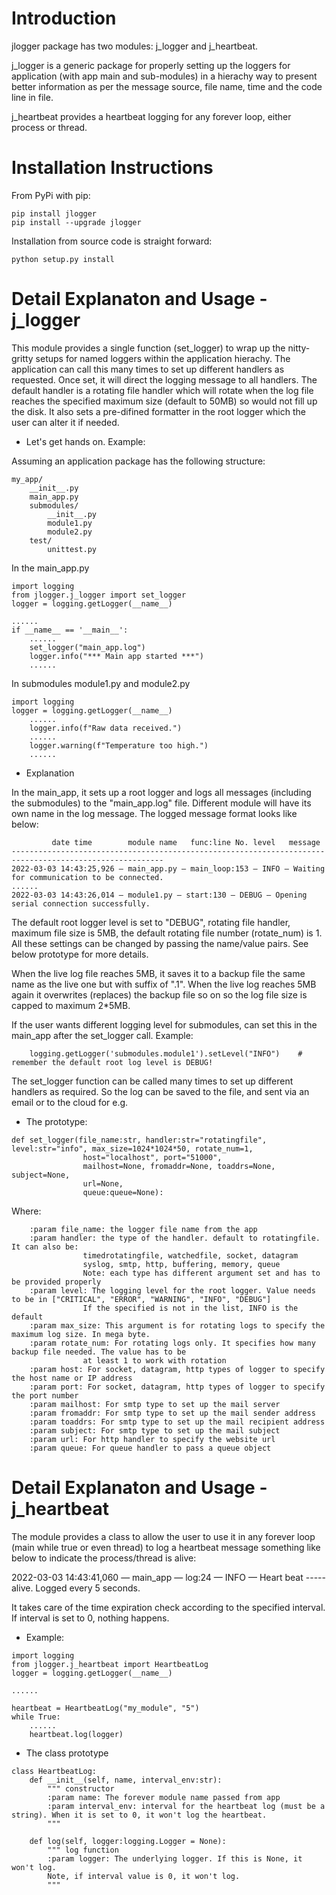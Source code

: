 Introduction
============
jlogger package has two modules: j_logger and j_heartbeat.

j_logger is a generic package for properly setting up the loggers for application (with app main and sub-modules) in a hierachy way to present better information as per the message source, file name, time and the code line in file.  

j_heartbeat provides a heartbeat logging for any forever loop, either process or thread.


Installation Instructions
=========================
From PyPi with pip:

```
pip install jlogger
pip install --upgrade jlogger
```
Installation from source code is straight forward:

```
python setup.py install
```

Detail Explanaton and Usage - j_logger
======================================
This module provides a single function (set_logger) to wrap up the nitty-gritty setups for named loggers within the application hierachy. The application can call this many times to set up different handlers as requested. Once set, it will direct the logging message to all handlers. The default handler is a rotating file handler which will rotate when the log file reaches the specified maximum size (default to 50MB) so would not fill up the disk. It also sets a pre-difined formatter in the root logger which the user can alter it if needed.

- Let's get hands on. Example:

Assuming an application package has the following structure:

```
my_app/
    __init__.py
    main_app.py
    submodules/
        __init__.py
        module1.py
        module2.py
    test/
        unittest.py
```

In the main_app.py 

```
import logging
from jlogger.j_logger import set_logger
logger = logging.getLogger(__name__)

......
if __name__ == '__main__':
    ......
    set_logger("main_app.log")     
    logger.info("*** Main app started ***")
    ......
```

In submodules module1.py and module2.py


```
import logging   
logger = logging.getLogger(__name__)
    ......
    logger.info(f"Raw data received.")
    ......
    logger.warning(f"Temperature too high.")
    ......
```


- Explanation

In the main_app, it sets up a root logger and logs all messages (including the submodules) to the "main_app.log" file. Different module will have its own name in the log message. The logged message format looks like below:
```
         date time        module name   func:line No. level   message
--------------------------------------------------------------------------------------------------------
2022-03-03 14:43:25,926 — main_app.py — main_loop:153 — INFO — Waiting for communication to be connected.
......
2022-03-03 14:43:26,014 — module1.py — start:130 — DEBUG — Opening serial connection successfully.
```

The default root logger level is set to "DEBUG", rotating file handler, maximum file size is 5MB, the default rotating file number (rotate_num) is 1. All these settings can be changed by passing the name/value pairs. See below prototype for more details. 

When the live log file reaches 5MB, it saves it to a backup file the same name as the live one but with suffix of ".1". When the live log reaches 5MB again it overwrites (replaces) the backup file so on so the log file size is capped to maximum 2*5MB.

If the user wants different logging level for submodules, can set this in the main_app after the set_logger call. Example:

```
    logging.getLogger('submodules.module1').setLevel("INFO")    # remember the default root log level is DEBUG!
```

The set_logger function can be called many times to set up different handlers as required. So the log can be saved to the file, and sent via an email or to the cloud for e.g.


- The prototype:

```
def set_logger(file_name:str, handler:str="rotatingfile", level:str="info", max_size=1024*1024*50, rotate_num=1, 
                host="localhost", port="51000", 
                mailhost=None, fromaddr=None, toaddrs=None, subject=None, 
                url=None, 
                queue:queue=None):
```

Where:
```
    :param file_name: the logger file name from the app 
    :param handler: the type of the handler. default to rotatingfile. It can also be:
                timedrotatingfile, watchedfile, socket, datagram
                syslog, smtp, http, buffering, memory, queue
                Note: each type has different argument set and has to be provided properly 
    :param level: The logging level for the root logger. Value needs to be in ["CRITICAL", "ERROR", "WARNING", "INFO", "DEBUG"]
                If the specified is not in the list, INFO is the default
    :param max_size: This argument is for rotating logs to specify the maximum log size. In mega byte.
    :param rotate_num: For rotating logs only. It specifies how many backup file needed. The value has to be
                at least 1 to work with rotation
    :param host: For socket, datagram, http types of logger to specify the host name or IP address 
    :param port: For socket, datagram, http types of logger to specify the port number
    :param mailhost: For smtp type to set up the mail server
    :param fromaddr: For smtp type to set up the mail sender address
    :param toaddrs: For smtp type to set up the mail recipient address
    :param subject: For smtp type to set up the mail subject
    :param url: For http handler to specify the website url
    :param queue: For queue handler to pass a queue object
```



Detail Explanaton and Usage - j_heartbeat
=========================================
The module provides a class to allow the user to use it in any forever loop (main while true or even thread) to log a heartbeat message something like below to indicate the process/thread is alive:

2022-03-03 14:43:41,060 — main_app — log:24 — INFO — Heart beat ----- alive. Logged every 5 seconds.

It takes care of the time expiration check according to the specified interval. If interval is set to 0, nothing happens.


- Example:

```
import logging   
from jlogger.j_heartbeat import HeartbeatLog   
logger = logging.getLogger(__name__)

......

heartbeat = HeartbeatLog("my_module", "5")
while True:
    ......
    heartbeat.log(logger)
```

- The class prototype


```
class HeartbeatLog:
    def __init__(self, name, interval_env:str):
        """ constructor
        :param name: The forever module name passed from app
        :param interval_env: interval for the heartbeat log (must be a string). When it is set to 0, it won't log the heartbeat.
        """

    def log(self, logger:logging.Logger = None):
        """ log function
        :param logger: The underlying logger. If this is None, it won't log.
        Note, if interval value is 0, it won't log.
        """
```


